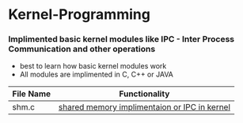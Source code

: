 # Kernel-Programming
### Implimented basic kernel modules like IPC - Inter Process Communication and other operations 
* best to learn how basic kernel modules work
* All modules are implimented in C, C++ or JAVA

File Name     | Functionality
------------- | -------------
shm.c   |  [shared memory implimentaion or IPC in kernel](https://en.wikipedia.org/wiki/Inter-process_communication)
